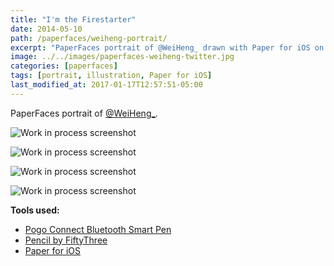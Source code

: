 ```yaml
---
title: "I'm the Firestarter"
date: 2014-05-10
path: /paperfaces/weiheng-portrait/
excerpt: "PaperFaces portrait of @WeiHeng_ drawn with Paper for iOS on an iPad."
image: ../../images/paperfaces-weiheng-twitter.jpg
categories: [paperfaces]
tags: [portrait, illustration, Paper for iOS]
last_modified_at: 2017-01-17T12:57:51-05:00
---
```


PaperFaces portrait of [@WeiHeng_](https://twitter.com/WeiHeng_).

![Work in process screenshot](../../images/paperfaces-weiheng-process-1-lg.jpg)

![Work in process screenshot](../../images/paperfaces-weiheng-process-2-lg.jpg)

![Work in process screenshot](../../images/paperfaces-weiheng-process-3-lg.jpg)

![Work in process screenshot](../../images/paperfaces-weiheng-process-4-lg.jpg)

**Tools used:**

- [Pogo Connect Bluetooth Smart Pen](https://www.amazon.com/gp/product/B009K448L4/ref=as_li_ss_tl?ie=UTF8&camp=1789&creative=390957&creativeASIN=B009K448L4&linkCode=as2&tag=mademist-20)
- [Pencil by FiftyThree](https://amzn.to/35tCkJW)
- [Paper for iOS](https://paper.bywetransfer.com/)
